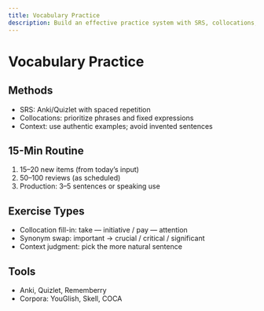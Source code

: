 ```yaml
---
title: Vocabulary Practice
description: Build an effective practice system with SRS, collocations, and corpus checks.
---
```


# Vocabulary Practice

## Methods

- SRS: Anki/Quizlet with spaced repetition
- Collocations: prioritize phrases and fixed expressions
- Context: use authentic examples; avoid invented sentences

## 15-Min Routine

1. 15–20 new items (from today’s input)
2. 50–100 reviews (as scheduled)
3. Production: 3–5 sentences or speaking use

## Exercise Types

- Collocation fill-in: take — initiative / pay — attention
- Synonym swap: important → crucial / critical / significant
- Context judgment: pick the more natural sentence

## Tools

- Anki, Quizlet, Rememberry
- Corpora: YouGlish, Skell, COCA


